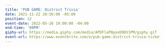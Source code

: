 ```yaml
---
title: 'PUB GAME: District Trivia'
date: 2021-11-22 20:56:00 -05:00
position: 12
event-date: 2022-05-26 19:00:00 -04:00
end-time: '09PM'
giphy-url: https://media.giphy.com/media/APDFlaP8poxD9DV1PM/giphy.gif
event-url: https://www.eventbrite.com/e/pub-game-district-trivia-tickets-329112142277
---
```


